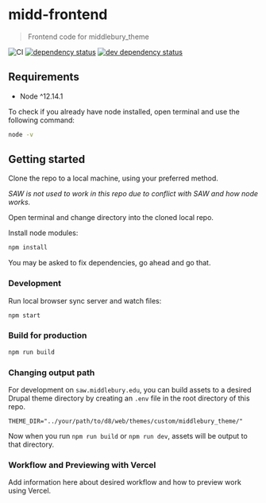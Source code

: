 # midd-frontend

> Frontend code for middlebury_theme

![CI](https://github.com/middlebury/midd-frontend/workflows/CI/badge.svg)
[![dependency status](https://david-dm.org/middlebury/midd-frontend.svg)](https://david-dm.org/middlebury/midd-frontend)
[![dev dependency status](https://david-dm.org/middlebury/midd-frontend/dev-status.svg)](https://david-dm.org/middlebury/midd-frontend?type=dev)

## Requirements

- Node ^12.14.1

To check if you already have node installed, open terminal and use the following command:

```bash
node -v
```

## Getting started

Clone the repo to a local machine, using your preferred method. 

*SAW is not used to work in this repo due to conflict with SAW and how node works.*

Open terminal and change directory into the cloned local repo.

Install node modules:

```bash
npm install
```

You may be asked to fix dependencies, go ahead and go that.


### Development

Run local browser sync server and watch files:

```bash
npm start
```

### Build for production

```bash
npm run build
```

### Changing output path

For development on `saw.middlebury.edu`, you can build assets to a desired Drupal theme directory by creating an `.env` file in the root directory of this repo.

```
THEME_DIR="../your/path/to/d8/web/themes/custom/middlebury_theme/"
```

Now when you run `npm run build` or `npm run dev`, assets will be output to that directory.

### Workflow and Previewing with Vercel
Add information here about desired workflow and how to preview work using Vercel.
